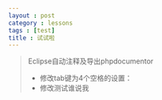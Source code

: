 ```yaml
---
layout : post
category : lessons
tags : [test]
title : 试试啦
---
```


<blockquote><p>Eclipse自动注释及导出phpdocumentor
<ul>
<li>修改tab键为4个空格的设置：</li>
<li>修改测试谁说我</li>
</ul>
</p></blcokquote>
